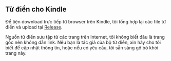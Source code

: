 Từ điển cho Kindle
------------------
Để tiện download trực tiếp từ browser trên Kindle, tôi tổng hợp lại các file từ điển và upload tại [Release](https://github.com/openhoangnc/kindle-dict/releases).

Nguồn từ điển sưu tập từ các trang trên Internet, tôi không biết đâu là trang gốc nên không dẫn link.
Nếu bạn là tác giả của bộ từ điển, xin hãy cho tôi biết để cập nhật thông tin, hoặc nếu có yêu cầu, tôi sẵn sàng gỡ bỏ khỏi trang này.
